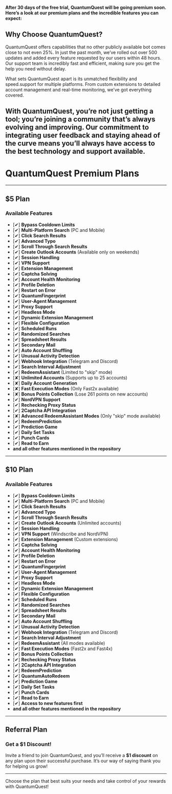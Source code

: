 
**After 30 days of the free trial, QuantumQuest will be going premium soon. Here’s a look at our premium plans and the incredible features you can expect:**

## Why Choose QuantumQuest?

QuantumQuest offers capabilities that no other publicly available bot comes close to not even 25%. In just the past month, we’ve rolled out over 500 updates and added every feature requested by our users within 48 hours. Our support team is incredibly fast and efficient, making sure you get the help you need without delay.

What sets QuantumQuest apart is its unmatched flexibility and speed.support for multiple platforms. From custom extensions to detailed account management and real-time monitoring, we’ve got everything covered.

With QuantumQuest, you’re not just getting a tool; you’re joining a community that’s always evolving and improving. Our commitment to integrating user feedback and staying ahead of the curve means you’ll always have access to the best technology and support available.
---

# QuantumQuest Premium Plans

---

## $5 Plan

### Available Features
- [✔] **Bypass Cooldown Limits**
- [✔] **Multi-Platform Search** (PC and Mobile)
- [✔] **Click Search Results**
- [✔] **Advanced Typo**
- [✔] **Scroll Through Search Results**
- [✔] **Create Outlook Accounts** (Available only on weekends)
- [✔] **Session Handling**
- [✔] **VPN Support**
- [✔] **Extension Management**
- [✔] **Captcha Solving**
- [✔] **Account Health Monitoring**
- [✔] **Profile Deletion**
- [✔] **Restart on Error**
- [✔] **QuantumFingerprint**
- [✔] **User-Agent Management**
- [✔] **Proxy Support**
- [✔] **Headless Mode**
- [✔] **Dynamic Extension Management**
- [✔] **Flexible Configuration**
- [✔] **Scheduled Runs**
- [✔] **Randomized Searches**
- [✔] **Spreadsheet Results**
- [✔] **Secondary Mail**
- [✔] **Auto Account Shuffling**
- [✔] **Unusual Activity Detection**
- [✔] **Webhook Integration** (Telegram and Discord)
- [✔] **Search Interval Adjustment**
- [✔] **RedeemAssistant** (Limited to "skip" mode)
- [✘] **Unlimited Accounts** (Supports up to 25 accounts)
- [✘] **Daily Account Generation**
- [✘] **Fast Execution Modes** (Only Fast2x available)
- [✘] **Bonus Points Collection** (Lose 261 points on new accounts)
- [✔] **NordVPN Support**
- [✔] **Rechecking Proxy Status**
- [✔] **2Captcha API Integration**
- [✘] **Advanced RedeemAssistant Modes** (Only "skip" mode available)
- [✔] **RedeemPrediction**
- [✔] **Prediction Game**
- [✔] **Daily Set Tasks**
- [✔] **Punch Cards**
- [✔] **Read to Earn**
- **and all other features mentioned in the repository**

---

## $10 Plan

### Available Features
- [✔] **Bypass Cooldown Limits**
- [✔] **Multi-Platform Search** (PC and Mobile)
- [✔] **Click Search Results**
- [✔] **Advanced Typo**
- [✔] **Scroll Through Search Results**
- [✔] **Create Outlook Accounts** (Unlimited accounts)
- [✔] **Session Handling**
- [✔] **VPN Support** (Windscribe and NordVPN)
- [✔] **Extension Management** (Custom extensions)
- [✔] **Captcha Solving**
- [✔] **Account Health Monitoring**
- [✔] **Profile Deletion**
- [✔] **Restart on Error**
- [✔] **QuantumFingerprint**
- [✔] **User-Agent Management**
- [✔] **Proxy Support**
- [✔] **Headless Mode**
- [✔] **Dynamic Extension Management**
- [✔] **Flexible Configuration**
- [✔] **Scheduled Runs**
- [✔] **Randomized Searches**
- [✔] **Spreadsheet Results**
- [✔] **Secondary Mail**
- [✔] **Auto Account Shuffling**
- [✔] **Unusual Activity Detection**
- [✔] **Webhook Integration** (Telegram and Discord)
- [✔] **Search Interval Adjustment**
- [✔] **RedeemAssistant** (All modes available)
- [✔] **Fast Execution Modes** (Fast2x and Fast4x)
- [✔] **Bonus Points Collection**
- [✔] **Rechecking Proxy Status**
- [✔] **2Captcha API Integration**
- [✔] **RedeemPrediction**
- [✔] **QuantumAutoRedeem**
- [✔] **Prediction Game**
- [✔] **Daily Set Tasks**
- [✔] **Punch Cards**
- [✔] **Read to Earn**
- [✔] **Access to new features first**
- **and all other features mentioned in the repository**

---

## Referral Plan

### Get a $1 Discount!

Invite a friend to join QuantumQuest, and you’ll receive a **$1 discount** on any plan upon their successful purchase. It’s our way of saying thank you for helping us grow!

---

Choose the plan that best suits your needs and take control of your rewards with QuantumQuest!

